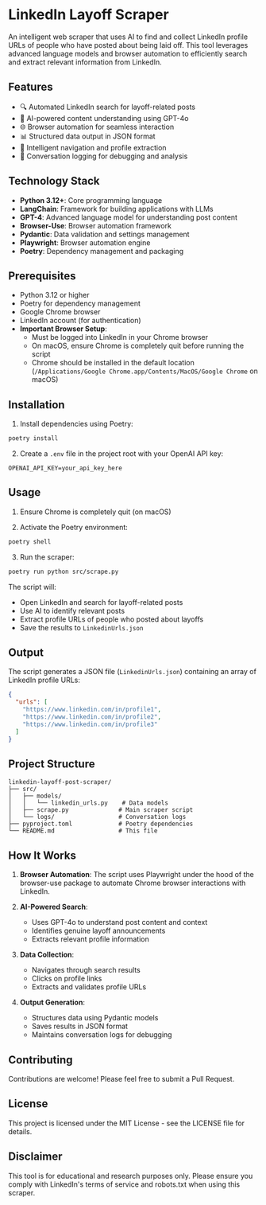 # LinkedIn Layoff Scraper

An intelligent web scraper that uses AI to find and collect LinkedIn profile URLs of people who have posted about being laid off. This tool leverages advanced language models and browser automation to efficiently search and extract relevant information from LinkedIn.

## Features

- 🔍 Automated LinkedIn search for layoff-related posts
- 🤖 AI-powered content understanding using GPT-4o
- 🌐 Browser automation for seamless interaction
- 📊 Structured data output in JSON format
- 🔄 Intelligent navigation and profile extraction
- 📝 Conversation logging for debugging and analysis

## Technology Stack

- **Python 3.12+**: Core programming language
- **LangChain**: Framework for building applications with LLMs
- **GPT-4**: Advanced language model for understanding post content
- **Browser-Use**: Browser automation framework
- **Pydantic**: Data validation and settings management
- **Playwright**: Browser automation engine
- **Poetry**: Dependency management and packaging

## Prerequisites

- Python 3.12 or higher
- Poetry for dependency management
- Google Chrome browser
- LinkedIn account (for authentication)
- **Important Browser Setup**:
  - Must be logged into LinkedIn in your Chrome browser
  - On macOS, ensure Chrome is completely quit before running the script
  - Chrome should be installed in the default location (`/Applications/Google Chrome.app/Contents/MacOS/Google Chrome` on macOS)

## Installation

1. Install dependencies using Poetry:
```bash
poetry install
```

2. Create a `.env` file in the project root with your OpenAI API key:
```env
OPENAI_API_KEY=your_api_key_here
```

## Usage

1. Ensure Chrome is completely quit (on macOS)

2. Activate the Poetry environment:
```bash
poetry shell
```

3. Run the scraper:
```bash
poetry run python src/scrape.py
```

The script will:
- Open LinkedIn and search for layoff-related posts
- Use AI to identify relevant posts
- Extract profile URLs of people who posted about layoffs
- Save the results to `LinkedinUrls.json`

## Output

The script generates a JSON file (`LinkedinUrls.json`) containing an array of LinkedIn profile URLs:
```json
{
  "urls": [
    "https://www.linkedin.com/in/profile1",
    "https://www.linkedin.com/in/profile2",
    "https://www.linkedin.com/in/profile3"
  ]
}
```

## Project Structure

```
linkedin-layoff-post-scraper/
├── src/
│   ├── models/
│   │   └── linkedin_urls.py    # Data models
│   ├── scrape.py              # Main scraper script
│   └── logs/                  # Conversation logs
├── pyproject.toml             # Poetry dependencies
└── README.md                  # This file
```

## How It Works

1. **Browser Automation**: The script uses Playwright under the hood of the browser-use package to automate Chrome browser interactions with LinkedIn.

2. **AI-Powered Search**: 
   - Uses GPT-4o to understand post content and context
   - Identifies genuine layoff announcements
   - Extracts relevant profile information

3. **Data Collection**:
   - Navigates through search results
   - Clicks on profile links
   - Extracts and validates profile URLs

4. **Output Generation**:
   - Structures data using Pydantic models
   - Saves results in JSON format
   - Maintains conversation logs for debugging

## Contributing

Contributions are welcome! Please feel free to submit a Pull Request.

## License

This project is licensed under the MIT License - see the LICENSE file for details.

## Disclaimer

This tool is for educational and research purposes only. Please ensure you comply with LinkedIn's terms of service and robots.txt when using this scraper.
